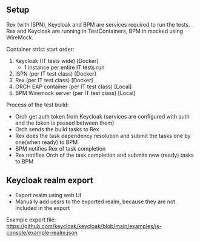 Setup
-----
Rex (with ISPN), Keycloak and BPM are services required to run the tests.
Rex and Keycloak are running in TestContainers, BPM in mocked using WireMock.

Container strict start order:
1. Keycloak (IT tests wide) [Docker]
   - 1 instance per entire IT tests run
2. ISPN (per IT test class) [Docker]
3. Rex (per IT test class) [Docker]
4. ORCH EAP container (per IT test class) [Local]
5. BPM Wiremock server (per IT test class) [Local]

Process of the test build:
- Orch get auth token from Keycloak (services are configured with auth and the token is passed between them)
- Orch sends the build tasks to Rex
- Rex does the task dependency resolution and submit the tasks one by one(when ready) to BPM
- BPM notifies Rex of task completion
- Rex notifies Orch of the task completion and submits new (ready) tasks to BPM

Keycloak realm export
----------------------
- Export realm using web UI
- Manually add uesrs to the exported realm, because they are not included in the export

Example export file:
https://github.com/keycloak/keycloak/blob/main/examples/js-console/example-realm.json
